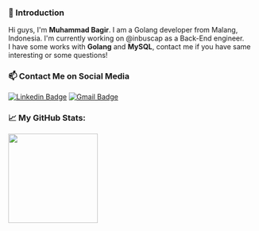 ### 👋 Introduction

Hi guys, I'm **Muhammad Bagir**. I am a Golang developer from Malang, Indonesia. I'm currently working on @inbuscap as a Back-End engineer.  
I have some works with **Golang** and **MySQL**, contact me if you have same interesting or some questions!

### 📫 Contact Me on Social Media

[![Linkedin Badge](https://img.shields.io/badge/-LinkedIn-0e76a8?style=for-the-badge&logo=Linkedin&logoColor=white)](https://www.linkedin.com/in/muh-bagir)
[![Gmail Badge](https://img.shields.io/badge/Gmail-D14836?style=for-the-badge&logo=gmail&logoColor=white)](mailto:bagir3008@gmail.com)

### 📈  My GitHub Stats:

<p>
  <img height="180em" src="https://github-readme-stats.vercel.app/api/top-langs/?username=BAGIR3008&show_icons=true&hide_border=true&layout=compact&langs_count=8"/>
</p>
